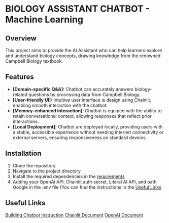 # BIOLOGY ASSISTANT CHATBOT - Machine Learning 

## Overview
This project aims to provide the AI Assistant who can help learners explore and understand biology concepts, drawing knowledge from the renowned Campbell Biology textbook.


## Features

- **[Domain-specific Q&A]:** Chatbot can accurately answers biology-related questions by processing data from Campbell Biology.
- **[User-friendly UI]:** Intuitive user interface is design using Chainlit, enabling smooth interaction with the chatbot.
- **[Memory-enhanced interaction]:** Chatbot is equiped with the ability to retain conversational context, allowing responses that reflect prior interactions.
- **[Local Deployment]:** Chatbot are deployed locally, providing users with a stable, accessible experience without needing internet connectivity or external servers, ensuring responsiveness on standard devices.

## Installation 

1. Clone the repository
2. Navigate to the project directory
3. Install the required dependencies in the [requirements](https://github.com/ngerd/Compulsory-Elective-2/blob/main/requirements.txt)
4. Adding your OpenAi API, Chainlit auth secret, Literal AI API, and oath Google in the .env file (You can find the instructions in the [Useful Links](#useful-links)

## Useful Links
[Building Chatbot Instruction](https://docs.llamaindex.ai/en/stable/understanding/putting_it_all_together/chatbots/building_a_chatbot/)
[Chainlit Document](https://docs.chainlit.io/get-started/overview)
[OpenAI Document](https://platform.openai.com/docs/concepts)
